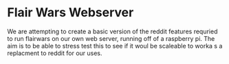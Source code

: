 # Flair Wars Webserver
We are attempting to create a basic version of the reddit features requried to run flairwars on our own web server, running off of a raspberry pi. The aim is to be able to stress test this to see if it woul be scaleable to worka s a replacment to reddit for our uses.
